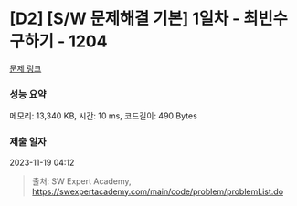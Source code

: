 # [D2] [S/W 문제해결 기본] 1일차 - 최빈수 구하기 - 1204 

[문제 링크](https://swexpertacademy.com/main/code/problem/problemDetail.do?contestProbId=AV13zo1KAAACFAYh) 

### 성능 요약

메모리: 13,340 KB, 시간: 10 ms, 코드길이: 490 Bytes

### 제출 일자

2023-11-19 04:12



> 출처: SW Expert Academy, https://swexpertacademy.com/main/code/problem/problemList.do